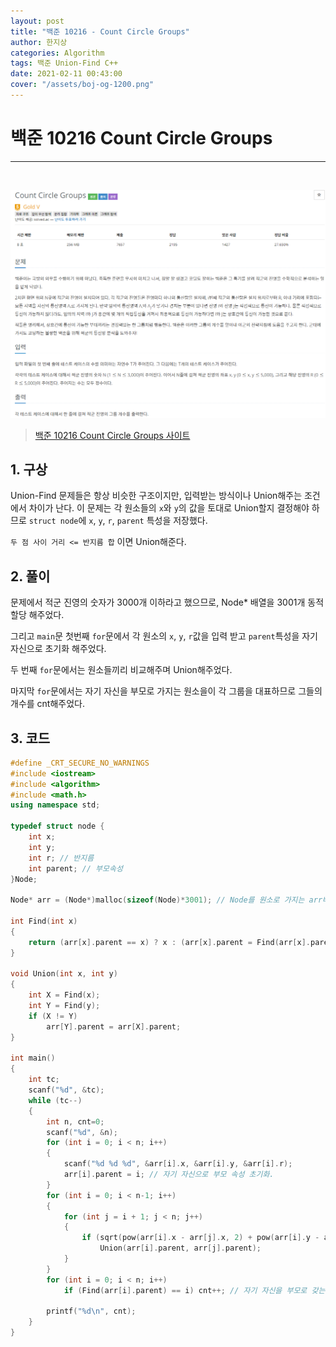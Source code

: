 ```yaml
---
layout: post
title: "백준 10216 - Count Circle Groups"
author: 한지상
categories: Algorithm
tags: 백준 Union-Find C++
date: 2021-02-11 00:43:00
cover: "/assets/boj-og-1200.png"
---
```


# 백준 10216 Count Circle Groups
---

<br>

<a href="/assets/캡처_2021_02_11_00_40_09.png">![](/assets/캡처_2021_02_11_00_40_09.png)</a>

> [백준 10216 Count Circle Groups 사이트](https://www.acmicpc.net/problem/10216)

## 1. 구상 

Union-Find 문제들은 항상 비슷한 구조이지만, 입력받는 방식이나 Union해주는 조건에서 차이가 난다. 이 문제는 각 원소들의 `x`와 `y`의 값을 토대로 Union할지 결정해야 하므로 `struct node`에 `x`, `y`, `r`, `parent` 특성을 저장했다.

`두 점 사이 거리 <= 반지름 합` 이면 Union해준다.
<br>

## 2. 풀이

문제에서 적군 진영의 숫자가 3000개 이하라고 했으므로, Node* 배열을 3001개 동적할당 해주었다. 

그리고 `main`문 첫번째 `for`문에서 각 원소의 `x`, `y`, `r`값을 입력 받고 `parent`특성을 자기 자신으로 초기화 해주었다.

두 번째 `for`문에서는 원소들끼리 비교해주며 Union해주었다. 

마지막 `for`문에서는 자기 자신을 부모로 가지는 원소을이 각 그룹을 대표하므로 그들의 개수를 cnt해주었다.
<br>

## 3. 코드

```c++
#define _CRT_SECURE_NO_WARNINGS
#include <iostream>
#include <algorithm>
#include <math.h>
using namespace std;

typedef struct node {
	int x;
	int y;
	int r; // 반지름
	int parent; // 부모속성
}Node;

Node* arr = (Node*)malloc(sizeof(Node)*3001); // Node를 원소로 가지는 arr배열 생성.

int Find(int x)
{
	return (arr[x].parent == x) ? x : (arr[x].parent = Find(arr[x].parent));
}

void Union(int x, int y)
{
	int X = Find(x);
	int Y = Find(y);
	if (X != Y)
		arr[Y].parent = arr[X].parent;
}

int main()
{
	int tc;
	scanf("%d", &tc);
	while (tc--)
	{
		int n, cnt=0;
		scanf("%d", &n);
		for (int i = 0; i < n; i++)
		{
			scanf("%d %d %d", &arr[i].x, &arr[i].y, &arr[i].r);
			arr[i].parent = i; // 자기 자신으로 부모 속성 초기화.
		}
		for (int i = 0; i < n-1; i++)
		{
			for (int j = i + 1; j < n; j++)
			{
				if (sqrt(pow(arr[i].x - arr[j].x, 2) + pow(arr[i].y - arr[j].y, 2)) <= arr[i].r + arr[j].r) // 두 점 사이 거리 <= 반지름 합
					Union(arr[i].parent, arr[j].parent);
			}
		}
		for (int i = 0; i < n; i++)
			if (Find(arr[i].parent) == i) cnt++; // 자기 자신을 부모로 갖는 집합 덩어리 개수 cnt
		
		printf("%d\n", cnt);
	}
}
```
